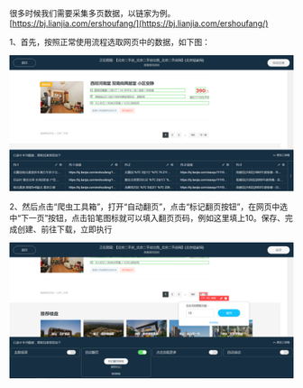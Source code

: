 很多时候我们需要采集多页数据，以链家为例。[https://bj.lianjia.com/ershoufang/](https://bj.lianjia.com/ershoufang/)



1、首先，按照正常使用流程选取网页中的数据，如下图：

![](/assets/微信截图_20170717151559.png)

2、然后点击“爬虫工具箱”，打开“自动翻页”，点击“标记翻页按钮”，在网页中选中“下一页”按钮，点击铅笔图标就可以填入翻页页码，例如这里填上10。保存、完成创建、前往下载，立即执行

![](/assets/微信截图_20170717153423.png)

